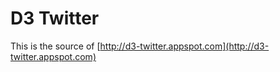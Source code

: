# D3 Twitter

This is the source of [http://d3-twitter.appspot.com](http://d3-twitter.appspot.com)


